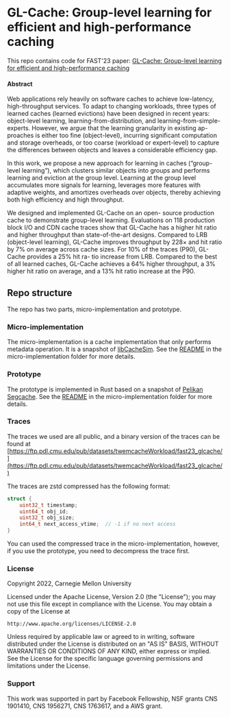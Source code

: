 
# GL-Cache: Group-level learning for efficient and high-performance caching
This repo contains code for FAST'23 paper: [GL-Cache: Group-level learning for efficient and high-performance caching](https://www.usenix.org/conference/fast23/presentation/yang-juncheng)

#### Abstract
Web applications rely heavily on software caches to achieve low-latency, high-throughput services. To adapt to changing workloads, three types of learned caches (learned evictions) have been designed in recent years: object-level learning, learning-from-distribution, and learning-from-simple-experts. However, we argue that the learning granularity in existing ap- proaches is either too fine (object-level), incurring significant computation and storage overheads, or too coarse (workload or expert-level) to capture the differences between objects and leaves a considerable efficiency gap.

In this work, we propose a new approach for learning in caches (“group-level learning”), which clusters similar objects into groups and performs learning and eviction at the group level. Learning at the group level accumulates more signals for learning, leverages more features with adaptive weights, and amortizes overheads over objects, thereby achieving both high efficiency and high throughput.

We designed and implemented GL-Cache on an open- source production cache to demonstrate group-level learning. Evaluations on 118 production block I/O and CDN cache traces show that GL-Cache has a higher hit ratio and higher throughput than state-of-the-art designs. Compared to LRB (object-level learning), GL-Cache improves throughput by 228× and hit ratio by 7% on average across cache sizes. For 10% of the traces (P90), GL-Cache provides a 25% hit ra- tio increase from LRB. Compared to the best of all learned caches, GL-Cache achieves a 64% higher throughput, a 3% higher hit ratio on average, and a 13% hit ratio increase at the P90.

## Repo structure 
The repo has two parts, micro-implementation and prototype. 

### Micro-implementation
The micro-implementation is a cache implementation that only performs metadata operation. 
It is a snapshot of [libCacheSim](https://github.com/1a1a11a/libCacheSim). 
See the [README](micro-implementation/README.md) in the micro-implementation folder for more details.

### Prototype
The prototype is implemented in Rust based on a snapshot of [Pelikan Segcache](https://github.com/pelikan-io/pelikan).
See the [README](prototype/README.md) in the micro-implementation folder for more details.

### Traces
The traces we used are all public, and a binary version of the traces can be found at [https://ftp.pdl.cmu.edu/pub/datasets/twemcacheWorkload/fast23_glcache/](https://ftp.pdl.cmu.edu/pub/datasets/twemcacheWorkload/fast23_glcache/)

The traces are zstd compressed has the following format:
```c
struct {
    uint32_t timestamp;
    uint64_t obj_id;
    uint32_t obj_size;
    int64_t next_access_vtime;  // -1 if no next access
}
```
You can used the compressed trace in the micro-implementation, however, if you use the prototype, you need to decompress the trace first.


### License
Copyright 2022, Carnegie Mellon University

Licensed under the Apache License, Version 2.0 (the "License");
you may not use this file except in compliance with the License.
You may obtain a copy of the License at

    http://www.apache.org/licenses/LICENSE-2.0

Unless required by applicable law or agreed to in writing, software
distributed under the License is distributed on an "AS IS" BASIS,
WITHOUT WARRANTIES OR CONDITIONS OF ANY KIND, either express or implied.
See the License for the specific language governing permissions and
limitations under the License.


### Support
This work was supported in part by Facebook Fellowship, NSF grants CNS 1901410, CNS 1956271, CNS 1763617, and a AWS grant.





